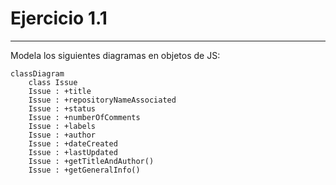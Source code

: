 # Ejercicio 1.1
---
Modela los siguientes diagramas en objetos de JS:

```mermaid
classDiagram
    class Issue
    Issue : +title
    Issue : +repositoryNameAssociated
    Issue : +status
    Issue : +numberOfComments
    Issue : +labels
    Issue : +author
    Issue : +dateCreated
    Issue : +lastUpdated
    Issue : +getTitleAndAuthor()
    Issue : +getGeneralInfo()
```